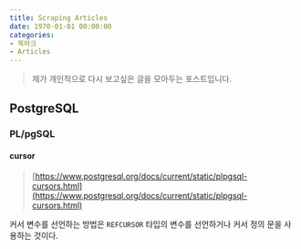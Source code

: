 ```yaml
---
title: Scraping Articles
date: 1970-01-01 00:00:00
categories:
- 북마크
- Articles
---
```


> 제가 개인적으로 다시 보고싶은 글을 모아두는 포스트입니다.    

## PostgreSQL  
### PL/pgSQL  
#### cursor  
> [https://www.postgresql.org/docs/current/static/plpgsql-cursors.html](https://www.postgresql.org/docs/current/static/plpgsql-cursors.html)  

커서 변수를 선언하는 방법은 `REFCURSOR` 타입의 변수를 선언하거나 커서 정의 문을 사용하는 것이다.  
